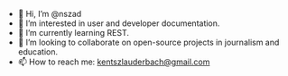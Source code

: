 - 👋 Hi, I’m @nszad
- 👀 I’m interested in user and developer documentation.
- 🌱 I’m currently learning REST.
- 💞️ I’m looking to collaborate on open-source projects in journalism and education.
- 📫 How to reach me: kentszlauderbach@gmail.com

<!---
nszad/nszad is a ✨ special ✨ repository because its `README.md` (this file) appears on your GitHub profile.
You can click the Preview link to take a look at your changes.
--->
